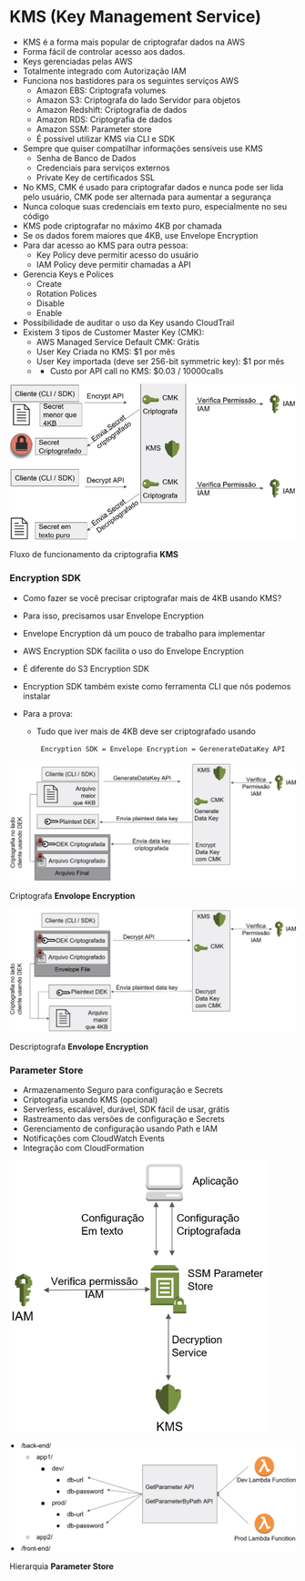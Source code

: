 # KMS (Key Management Service)

- KMS é a forma mais popular de criptografar dados na AWS
- Forma fácil de controlar acesso aos dados.
- Keys gerenciadas pelas AWS
- Totalmente integrado com Autorização IAM
- Funciona nos bastidores para os seguintes serviços AWS
    - Amazon EBS: Criptografa volumes
    - Amazon S3: Criptografa do lado Servidor para objetos
    - Amazon Redshift: Criptografia de dados
    - Amazon RDS: Criptografia de dados
    - Amazon SSM: Parameter store
    - É possivel utilizar KMS via CLI e SDK
- Sempre que quiser compatilhar informações sensíveis use KMS
    - Senha de Banco de Dados
    - Credenciais para serviços externos
    - Private Key de certificados SSL
- No KMS, CMK é usado para criptografar dados e nunca pode ser lida pelo usuário, CMK pode ser alternada para aumentar a segurança
- Nunca coloque suas credenciais em texto puro, especialmente no seu código
- KMS pode criptografar no máximo 4KB por chamada
- Se os dados forem maiores que 4KB, use Envelope Encryption
- Para dar acesso ao KMS para outra pessoa:
    - Key Policy deve permitir acesso do usuário
    - IAM Policy deve permitir chamadas a API
- Gerencia Keys e Polices
    - Create
    - Rotation Polices
    - Disable
    - Enable
- Possibilidade de auditar o uso da Key usando CloudTrail
- Existem 3 tipos de Customer Master Key (CMK):
    - AWS Managed Service Default CMK: Grátis
    - User Key Criada no KMS: $1 por mês
    - User Key importada (deve ser 256-bit symmetric key): $1 por mês
    - + Custo por API call no KMS: $0.03 / 10000calls

![Fluxo de funcionamento da criptografia **KMS**](KMS%20(Key%20Management%20Service)%20c259526a0a9c41dca1c76b694660f3d6/Screenshot_from_2022-07-02_16-14-10.png)

Fluxo de funcionamento da criptografia **KMS**

### Encryption SDK

- Como fazer se você precisar criptografar mais de 4KB usando KMS?
- Para isso, precisamos usar Envelope Encryption
- Envelope Encryption dá um pouco de trabalho para implementar
- AWS Encryption SDK facilita o uso do Envelope Encryption
- É diferente do S3 Encryption SDK
- Encryption SDK também existe como ferramenta CLI que nós podemos instalar

- Para a prova:
    - Tudo que iver mais de 4KB deve ser criptografado usando
    
           Encryption SDK = Envelope Encryption = GerenerateDataKey API
    

![Criptografa **Envolope Encryption**](KMS%20(Key%20Management%20Service)%20c259526a0a9c41dca1c76b694660f3d6/Screenshot_from_2022-07-02_16-41-59.png)

Criptografa **Envolope Encryption**

![Descriptografa **Envolope Encryption**](KMS%20(Key%20Management%20Service)%20c259526a0a9c41dca1c76b694660f3d6/Screenshot_from_2022-07-02_16-45-35.png)

Descriptografa **Envolope Encryption**

### Parameter Store

- Armazenamento Seguro para configuração e Secrets
- Criptografia usando KMS (opcional)
- Serverless, escalável, durável, SDK fácil de usar, grátis
- Rastreamento das versões de configuração e Secrets
- Gerenciamento de configuração usando Path e IAM
- Notificações com CloudWatch Events
- Integração com CloudFormation

![Screenshot from 2022-07-02 16-56-49.png](KMS%20(Key%20Management%20Service)%20c259526a0a9c41dca1c76b694660f3d6/Screenshot_from_2022-07-02_16-56-49.png)

![Hierarquia **Parameter Store**](KMS%20(Key%20Management%20Service)%20c259526a0a9c41dca1c76b694660f3d6/Screenshot_from_2022-07-02_17-02-03.png)

Hierarquia **Parameter Store**